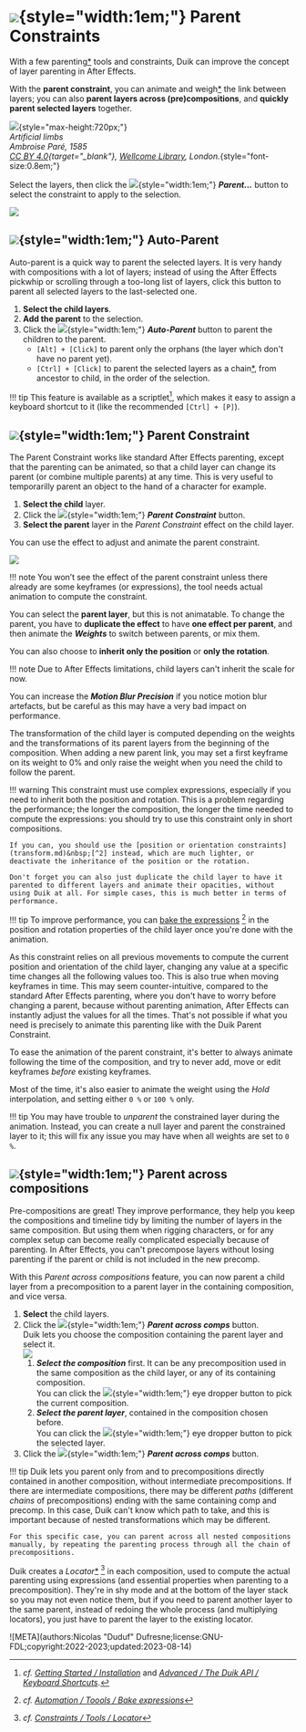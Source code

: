 # ![](../../img/duik/icons/parent.svg){style="width:1em;"} Parent Constraints

With a few parenting[*](../../misc/glossary.md) tools and constraints, Duik can improve the concept of layer parenting in After Effects.

With the **parent constraint**, you can animate and weigh[*](../../misc/glossary.md) the link between layers; you can also **parent layers across (pre)compositions**, and **quickly parent selected layers** together.

![](../../img/illustration/Artificial_limbs_Ambroise_Pare_Wellcome_M0013408.png){style="max-height:720px;"}  
*Artificial limbs  
Ambroise Paré, 1585  
[CC BY 4.0](https://creativecommons.org/licenses/by/4.0/deed.en){target="_blank"}, [Wellcome Library](http://wellcomeimages.org/), London.*{style="font-size:0.8em;"}

Select the layers, then click the ![](../../img/duik/icons/parent.svg){style="width:1em;"} ***Parent...*** button to select the constraint to apply to the selection.

![](../../img/duik/constraints/parent.png)

## ![](../../img/duik/icons/auto_parent.svg){style="width:1em;"} Auto-Parent

Auto-parent is a quick way to parent the selected layers. It is very handy with compositions with a lot of layers; instead of using the After Effects pickwhip or scrolling through a too-long list of layers, click this button to parent all selected layers to the last-selected one.

1. **Select the child layers**.
2. **Add the parent** to the selection.
3. Click the ![](../../img/duik/icons/auto_parent.svg){style="width:1em;"} ***Auto-Parent*** button to parent the children to the parent.  
    - `[Alt] + [Click]` to parent only the orphans (the layer which don't have no parent yet).
    - `[Ctrl] + [Click]` to parent the selected layers as a chain[*](../../misc/glossary.md), from ancestor to child, in the order of the selection.

!!! tip
    This feature is available as a scriptlet[^1], which makes it easy to assign a keyboard shortcut to it (like the recommended `[Ctrl] + [P]`).

## ![](../../img/duik/icons/parent.svg){style="width:1em;"} Parent Constraint

The Parent Constraint works like standard After Effects parenting, except that the parenting can be animated, so that a child layer can change its parent (or combine multiple parents) at any time. This is very useful to temporarilly parent an object to the hand of a character for example.

1. **Select the child** layer.
2. Click the ![](../../img/duik/icons/parent.svg){style="width:1em;"} ***Parent Constraint*** button.
3. **Select the parent** layer in the *Parent Constraint* effect on the child layer.

You can use the effect to adjust and animate the parent constraint.

![](../../img/duik/constraints/parent-constraint-effect.png)

!!! note
    You won’t see the effect of the parent constraint unless there already are some keyframes (or expressions), the tool needs actual animation to compute the constraint.

You can select the **parent layer**, but this is not animatable. To change the parent, you have to **duplicate the effect** to have **one effect per parent**, and then animate the ***Weights*** to switch between parents, or mix them.

You can also choose to **inherit only the position** or **only the rotation**.

!!! note
    Due to After Effects limitations, child layers can't inherit the scale for now.

You can increase the ***Motion Blur Precision*** if you notice motion blur artefacts, but be careful as this may have a very bad impact on performance.

The transformation of the child layer is computed depending on the weights and the transformations of its parent layers from the beginning of the composition. When adding a new parent link, you may set a first keyframe on its weight to 0% and only raise the weight when you need the child to follow the parent.

!!! warning
    This constraint must use complex expressions, especially if you need to inherit both the position and rotation. This is a problem regarding the performance; the longer the composition, the longer the time needed to compute the expressions: you should try to use this constraint only in short compositions.

    If you can, you should use the [position or orientation constraints](transform.md)&nbsp;[^2] instead, which are much lighter, or deactivate the inheritance of the position or the rotation.

    Don't forget you can also just duplicate the child layer to have it parented to different layers and animate their opacities, without using Duik at all. For simple cases, this is much better in terms of performance.

!!! tip
    To improve performance, you can [bake the expressions](../automation/tools/bake.md)&nbsp;[^3] in the position and rotation properties of the child layer once you're done with the animation.

As this constraint relies on all previous movements to compute the current position and orientation of the child layer, changing any value at a specific time changes all the following values too. This is also true when moving keyframes in time. This may seem counter-intuitive, compared to the standard After Effects parenting, where you don't have to worry before changing a parent, because without parenting animation, After Effects can instantly adjust the values for all the times. That's not possible if what you need is precisely to animate this parenting like with the Duik Parent Constraint.

To ease the animation of the parent constraint, it's better to always animate following the time of the composition, and try to never add, move or edit keyframes *before* existing keyframes.

Most of the time, it's also easier to animate the weight using the *Hold* interpolation, and setting either `0 %` or `100 %` only.

!!! tip
    You may have trouble to *unparent* the constrained layer during the animation. Instead, you can create a null layer and parent the constrained layer to it; this will fix any issue you may have when all weights are set to `0 %`.

## ![](../../img/duik/icons/parent_across_comp.svg){style="width:1em;"} Parent across compositions

Pre-compositions are great! They improve performance, they help you keep the compositions and timeline tidy by limiting the number of layers in the same composition. But using them when rigging characters, or for any complex setup can become really complicated especially because of parenting. In After Effects, you can't precompose layers without losing parenting if the parent or child is not included in the new precomp.

With this *Parent across compositions* feature, you can now parent a child layer from a precomposition to a parent layer in the containing composition, and vice versa.

1. **Select** the child layers.
2. Click the ![](../../img/duik/icons/parent_across_comp.svg){style="width:1em;"} ***Parent across comps*** button.  
    Duik lets you choose the composition containing the parent layer and select it.  
    ![](../../img/duik/constraints/parent-across-comps.png)  
    1. ***Select the composition*** first. It can be any precomposition used in the same composition as the child layer, or any of its containing composition.  
        You can click the ![](../../img/duik/icons/eye_dropper.svg){style="width:1em;"} eye dropper button to pick the current composition.
    2. ***Select the parent layer***, contained in the composition chosen before.  
        You can click the ![](../../img/duik/icons/eye_dropper.svg){style="width:1em;"} eye dropper button to pick the selected layer.
3. Click the ![](../../img/duik/icons/check.svg){style="width:1em;"} ***Parent  across comps*** button.

!!! tip
    Duik lets you parent only from and to precompositions directly contained in another composition, without intermediate precompositions. If there are intermediate compositions, there may be different *paths* (different *chains* of precompositions) ending with the same containing comp and precomp. In this case, Duik can't know which path to take, and this is important because of nested transformations which may be different.

    For this specific case, you can parent across all nested compositions manually, by repeating the parenting process through all the chain of precompositions.

Duik creates a *Locator*[*](../../misc/glossary.md)&nbsp;[^4] in each composition, used to compute the actual parenting using expressions (and essential properties when parenting to a precomposition). They're in shy mode and at the bottom of the layer stack so you may not even notice them, but if you need to parent another layer to the same parent, instead of redoing the whole process (and multiplying locators), you just have to parent the layer to the existing locator.

[^1]: *cf.* *[Getting Started / Installation](../../getting-started/install.md)* and *[Advanced / The Duik API / Keyboard Shortcuts](../../advanced/api/shortcuts.md)*.

[^2]: *cf.* *[Constraints / Transform](transform.md)*

[^3]: *cf.* *[Automation / Toools / Bake expressions](../automation/tools/bake.md)*

[^4]: *cf.* *[Constraints / Tools / Locator](tools/locator.md)*

![META](authors:Nicolas "Duduf" Dufresne;license:GNU-FDL;copyright:2022-2023;updated:2023-08-14)
